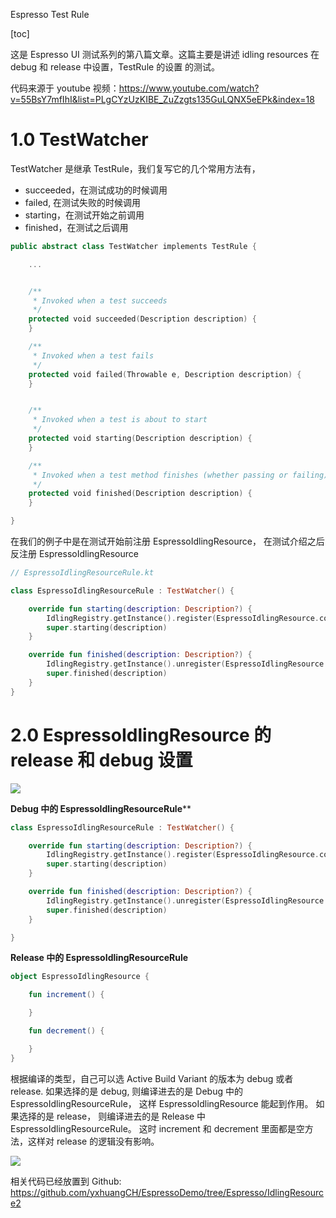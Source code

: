 
Espresso Test Rule


[toc]

这是 Espresso UI 测试系列的第八篇文章。这篇主要是讲述 idling resources 在 debug 和 release 中设置，TestRule 的设置 的测试。

代码来源于 youtube 视频：https://www.youtube.com/watch?v=55BsY7mfIhI&list=PLgCYzUzKIBE_ZuZzgts135GuLQNX5eEPk&index=18

# 1.0 TestWatcher

TestWatcher 是继承 TestRule，我们复写它的几个常用方法有，

- succeeded，在测试成功的时候调用
- failed, 在测试失败的时候调用
- starting，在测试开始之前调用
- finished，在测试之后调用

```kotlin
public abstract class TestWatcher implements TestRule {

    ...


    /**
     * Invoked when a test succeeds
     */
    protected void succeeded(Description description) {
    }

    /**
     * Invoked when a test fails
     */
    protected void failed(Throwable e, Description description) {
    }


    /**
     * Invoked when a test is about to start
     */
    protected void starting(Description description) {
    }

    /**
     * Invoked when a test method finishes (whether passing or failing)
     */
    protected void finished(Description description) {
    }

}

```

在我们的例子中是在测试开始前注册 EspressoIdlingResource， 在测试介绍之后反注册  EspressoIdlingResource

```kotlin
// EspressoIdlingResourceRule.kt

class EspressoIdlingResourceRule : TestWatcher() {

    override fun starting(description: Description?) {
        IdlingRegistry.getInstance().register(EspressoIdlingResource.countingIdlingResource)
        super.starting(description)
    }

    override fun finished(description: Description?) {
        IdlingRegistry.getInstance().unregister(EspressoIdlingResource.countingIdlingResource)
        super.finished(description)
    }
}
```



# 2.0 EspressoIdlingResource 的 release 和 debug 设置

<img src="imag/espresso-idling-1.png">

**Debug 中的 EspressoIdlingResourceRule****

```kotlin
class EspressoIdlingResourceRule : TestWatcher() {

    override fun starting(description: Description?) {
        IdlingRegistry.getInstance().register(EspressoIdlingResource.countingIdlingResource)
        super.starting(description)
    }

    override fun finished(description: Description?) {
        IdlingRegistry.getInstance().unregister(EspressoIdlingResource.countingIdlingResource)
        super.finished(description)
    }

}

```

**Release 中的 EspressoIdlingResourceRule**

```kotlin
object EspressoIdlingResource {

    fun increment() {

    }

    fun decrement() {

    }
}
```
根据编译的类型，自己可以选 Active Build Variant 的版本为 debug 或者 release. 
如果选择的是 debug,  则编译进去的是 Debug 中的 EspressoIdlingResourceRule， 这样 EspressoIdlingResource 能起到作用。
如果选择的是 release， 则编译进去的是 Release 中 EspressoIdlingResourceRule。 这时  increment 和 decrement 里面都是空方法，这样对 release 的逻辑没有影响。

<img src="imag/espresso-idling-2.png">



<br>

相关代码已经放置到 Github: https://github.com/yxhuangCH/EspressoDemo/tree/Espresso/IdlingResource2


